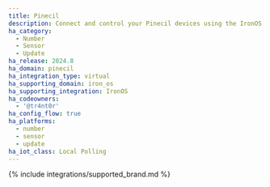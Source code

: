 ```yaml
---
title: Pinecil
description: Connect and control your Pinecil devices using the IronOS integration
ha_category:
  - Number
  - Sensor
  - Update
ha_release: 2024.8
ha_domain: pinecil
ha_integration_type: virtual
ha_supporting_domain: iron_os
ha_supporting_integration: IronOS
ha_codeowners:
  - '@tr4nt0r'
ha_config_flow: true
ha_platforms:
  - number
  - sensor
  - update
ha_iot_class: Local Polling
---
```


{% include integrations/supported_brand.md %}
